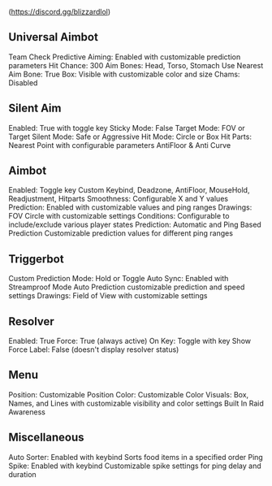 (https://discord.gg/blizzardlol)


Universal Aimbot
-------------------
Team Check
Predictive Aiming: Enabled with customizable prediction parameters
Hit Chance: 300
Aim Bones: Head, Torso, Stomach
Use Nearest Aim Bone: True
Box: Visible with customizable color and size
Chams: Disabled

Silent Aim
-------------------
Enabled: True with toggle key
Sticky Mode: False
Target Mode: FOV or Target
Silent Mode: Safe or Aggressive
Hit Mode: Circle or Box
Hit Parts: Nearest Point with configurable parameters
AntiFloor & Anti Curve

Aimbot
-------------------
Enabled: Toggle key
Custom Keybind, Deadzone, AntiFloor, MouseHold, Readjustment, Hitparts
Smoothness: Configurable X and Y values
Prediction: Enabled with customizable values and ping ranges
Drawings: FOV Circle with customizable settings
Conditions: Configurable to include/exclude various player states
Prediction:
Automatic and Ping Based Prediction
Customizable prediction values for different ping ranges

Triggerbot
-------------------
Custom Prediction
Mode: Hold or Toggle
Auto Sync: Enabled with 
Streamproof Mode
Auto Prediction 
customizable prediction and speed settings
Drawings: Field of View with customizable settings

Resolver
-------------------
Enabled: True
Force: True (always active)
On Key: Toggle with key 
Show Force Label: False (doesn't display resolver status)

Menu
-------------------
Position: Customizable Position
Color: Customizable Color
Visuals: Box, Names, and Lines with customizable visibility and color settings
Built In Raid Awareness

Miscellaneous
-------------------
Auto Sorter:
Enabled with keybind 
Sorts food items in a specified order
Ping Spike:
Enabled with keybind 
Customizable spike settings for ping delay and duration
